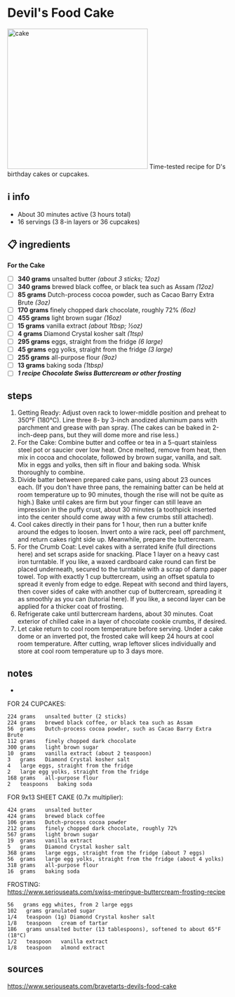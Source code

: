 # Devil's Food Cake  
<img src="https://www.seriouseats.com/thmb/qZuvtPIhoss2AnOzQbmg2NCM-uw=/1500x1125/filters:fill(auto,1)/__opt__aboutcom__coeus__resources__content_migration__serious_eats__seriouseats.com__2018__01__20180131-devils-food-cake-vicky-wasik-22-a4b4dd3ad00747df9a4b2e5b1d5fd112.jpg" alt="cake" width="320"/>
Time-tested recipe for D's birthday cakes or cupcakes.  

## ℹ️ info  
* About 30 minutes active (3 hours total)  
* 16 servings (3 8-in layers or 36 cupcakes)  

## 📋 ingredients  
**For the Cake**
- [ ]	**340	grams**	unsalted butter *(about 3 sticks; 12oz)*
- [ ]	**340	grams**	brewed black coffee, or black tea such as Assam *(12oz)*
- [ ]	**85	grams**	Dutch-process cocoa powder, such as Cacao Barry Extra Brute *(3oz)*
- [ ]	**170	grams**	finely chopped dark chocolate, roughly 72% *(6oz)*
- [ ]	**455	grams**	light brown sugar *(16oz)*
- [ ]	**15	grams**	vanilla extract *(about 1tbsp; ½oz)*
- [ ]	**4	grams**	Diamond Crystal kosher salt *(1tsp)*
- [ ]	**295	grams**	eggs, straight from the fridge *(6 large)*
- [ ]	**45	grams**	egg yolks, straight from the fridge *(3 large)*
- [ ]	**255	grams**	all-purpose flour *(9oz)*
- [ ]	**13	grams**	baking soda *(1tbsp)*
- [ ] ***1	recipe	Chocolate Swiss Buttercream or other frosting***

## steps  
1. Getting Ready: Adjust oven rack to lower-middle position and preheat to 350°F (180°C). Line three 8- by 3-inch anodized aluminum pans with parchment and grease with pan spray. (The cakes can be baked in 2-inch-deep pans, but they will dome more and rise less.)  
2. For the Cake: Combine butter and coffee or tea in a 5-quart stainless steel pot or saucier over low heat. Once melted, remove from heat, then mix in cocoa and chocolate, followed by brown sugar, vanilla, and salt. Mix in eggs and yolks, then sift in flour and baking soda. Whisk thoroughly to combine.  
3. Divide batter between prepared cake pans, using about 23 ounces each. (If you don't have three pans, the remaining batter can be held at room temperature up to 90 minutes, though the rise will not be quite as high.) Bake until cakes are firm but your finger can still leave an impression in the puffy crust, about 30 minutes (a toothpick inserted into the center should come away with a few crumbs still attached).  
4. Cool cakes directly in their pans for 1 hour, then run a butter knife around the edges to loosen. Invert onto a wire rack, peel off parchment, and return cakes right side up. Meanwhile, prepare the buttercream.  
5. For the Crumb Coat: Level cakes with a serrated knife (full directions here) and set scraps aside for snacking. Place 1 layer on a heavy cast iron turntable. If you like, a waxed cardboard cake round can first be placed underneath, secured to the turntable with a scrap of damp paper towel. Top with exactly 1 cup buttercream, using an offset spatula to spread it evenly from edge to edge. Repeat with second and third layers, then cover sides of cake with another cup of buttercream, spreading it as smoothly as you can (tutorial here). If you like, a second layer can be applied for a thicker coat of frosting.  
6. Refrigerate cake until buttercream hardens, about 30 minutes. Coat exterior of chilled cake in a layer of chocolate cookie crumbs, if desired.  
7. Let cake return to cool room temperature before serving. Under a cake dome or an inverted pot, the frosted cake will keep 24 hours at cool room temperature. After cutting, wrap leftover slices individually and store at cool room temperature up to 3 days more.  

## notes  
* 
FOR 24 CUPCAKES:  
```
224	grams	unsalted butter (2 sticks)  
224	grams	brewed black coffee, or black tea such as Assam  
56	grams	Dutch-process cocoa powder, such as Cacao Barry Extra Brute  
112	grams	finely chopped dark chocolate  
300	grams	light brown sugar  
10	grams	vanilla extract (about 2 teaspoon)  
3	grams	Diamond Crystal kosher salt  
4	large eggs, straight from the fridge  
2	large egg yolks, straight from the fridge  
168	grams	all-purpose flour  
2	teaspoons	baking soda  
```

FOR 9x13 SHEET CAKE (0.7x multiplier):  
```
424	grams	unsalted butter
424	grams	brewed black coffee
106	grams	Dutch-process cocoa powder
212	grams	finely chopped dark chocolate, roughly 72%
567	grams	light brown sugar
19	grams	vanilla extract
5	grams	Diamond Crystal kosher salt
368	grams	large eggs, straight from the fridge (about 7 eggs)
56	grams	large egg yolks, straight from the fridge (about 4 yolks)
318	grams	all-purpose flour
16	grams	baking soda
```

FROSTING:  
https://www.seriouseats.com/swiss-meringue-buttercream-frosting-recipe  
```
56   grams egg whites, from 2 large eggs  
102   grams granulated sugar  
1/4   teaspoon (1g) Diamond Crystal kosher salt  
1/8   teaspoon   cream of tartar  
186   grams unsalted butter (13 tablespoons), softened to about 65°F (18°C)  
1/2   teaspoon   vanilla extract  
1/8   teaspoon   almond extract  
```
## sources  
https://www.seriouseats.com/bravetarts-devils-food-cake  

